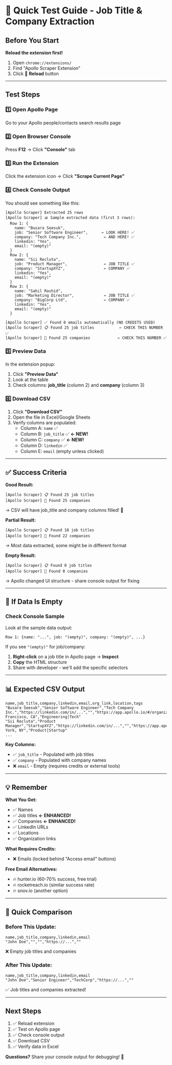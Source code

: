 # 🎯 Quick Test Guide - Job Title & Company Extraction

## Before You Start

**Reload the extension first!**
1. Open `chrome://extensions/`
2. Find "Apollo Scraper Extension"
3. Click 🔄 **Reload** button

---

## Test Steps

### 1️⃣ Open Apollo Page
Go to your Apollo people/contacts search results page

### 2️⃣ Open Browser Console
Press **F12** → Click **"Console"** tab

### 3️⃣ Run the Extension
Click the extension icon → Click **"Scrape Current Page"**

### 4️⃣ Check Console Output

You should see something like this:

```
[Apollo Scraper] Extracted 25 rows
[Apollo Scraper] 📊 Sample extracted data (first 3 rows):
  Row 1: {
    name: "Busara Seesuk",
    job: "Senior Software Engineer",      ← LOOK HERE! ✅
    company: "Tech Company Inc.",          ← AND HERE! ✅
    linkedin: "Yes",
    email: "(empty)"
  }
  Row 2: {
    name: "Sii Recluta",
    job: "Product Manager",                ← JOB TITLE ✅
    company: "StartupXYZ",                 ← COMPANY ✅
    linkedin: "Yes",
    email: "(empty)"
  }
  Row 3: {
    name: "Sahil Rashid",
    job: "Marketing Director",             ← JOB TITLE ✅
    company: "BigCorp Ltd",                ← COMPANY ✅
    linkedin: "Yes",
    email: "(empty)"
  }

[Apollo Scraper] ✅ Found 0 emails automatically (NO CREDITS USED)
[Apollo Scraper] 📋 Found 25 job titles           ← CHECK THIS NUMBER ✅
[Apollo Scraper] 🏢 Found 25 companies            ← CHECK THIS NUMBER ✅
```

### 5️⃣ Preview Data

In the extension popup:
1. Click **"Preview Data"**
2. Look at the table
3. Check columns: **job_title** (column 2) and **company** (column 3)

### 6️⃣ Download CSV

1. Click **"Download CSV"**
2. Open the file in Excel/Google Sheets
3. Verify columns are populated:
   - Column A: `name` ✅
   - Column B: `job_title` ✅ **← NEW!**
   - Column C: `company` ✅ **← NEW!**
   - Column D: `linkedin` ✅
   - Column E: `email` (empty unless clicked)

---

## ✅ Success Criteria

**Good Result:**
```
[Apollo Scraper] 📋 Found 25 job titles
[Apollo Scraper] 🏢 Found 25 companies
```
→ CSV will have job_title and company columns filled! 🎉

**Partial Result:**
```
[Apollo Scraper] 📋 Found 18 job titles
[Apollo Scraper] 🏢 Found 22 companies
```
→ Most data extracted, some might be in different format

**Empty Result:**
```
[Apollo Scraper] 📋 Found 0 job titles
[Apollo Scraper] 🏢 Found 0 companies
```
→ Apollo changed UI structure - share console output for fixing

---

## 🐛 If Data Is Empty

### Check Console Sample
Look at the sample data output:
```
Row 1: {name: "...", job: "(empty)", company: "(empty)", ...}
```

If you see `"(empty)"` for job/company:

1. **Right-click** on a job title in Apollo page → **Inspect**
2. **Copy** the HTML structure
3. Share with developer - we'll add the specific selectors

---

## 📊 Expected CSV Output

```csv
name,job_title,company,linkedin,email,org_link,location,tags
"Busara Seesuk","Senior Software Engineer","Tech Company Inc.","https://linkedin.com/in/...","","https://app.apollo.io/#/organizations/123","San Francisco, CA","Engineering|Tech"
"Sii Recluta","Product Manager","StartupXYZ","https://linkedin.com/in/...","","https://app.apollo.io/#/organizations/456","New York, NY","Product|Startup"
...
```

**Key Columns:**
- ✅ `job_title` - Populated with job titles
- ✅ `company` - Populated with company names
- ❌ `email` - Empty (requires credits or external tools)

---

## 💡 Remember

**What You Get:**
- ✅ Names
- ✅ Job titles **← ENHANCED!**
- ✅ Companies **← ENHANCED!**
- ✅ LinkedIn URLs
- ✅ Locations
- ✅ Organization links

**What Requires Credits:**
- ❌ Emails (locked behind "Access email" buttons)

**Free Email Alternatives:**
- 🔥 hunter.io (60-70% success, free trial)
- 🔥 rocketreach.io (similar success rate)
- 🔥 snov.io (another option)

---

## 🎉 Quick Comparison

### Before This Update:
```csv
name,job_title,company,linkedin,email
"John Doe","","","https://...","" 
```
❌ Empty job titles and companies

### After This Update:
```csv
name,job_title,company,linkedin,email
"John Doe","Senior Engineer","TechCorp","https://...","" 
```
✅ Job titles and companies extracted!

---

## Next Steps

1. ✅ Reload extension
2. ✅ Test on Apollo page
3. ✅ Check console output
4. ✅ Download CSV
5. ✅ Verify data in Excel

**Questions?** Share your console output for debugging! 🚀
